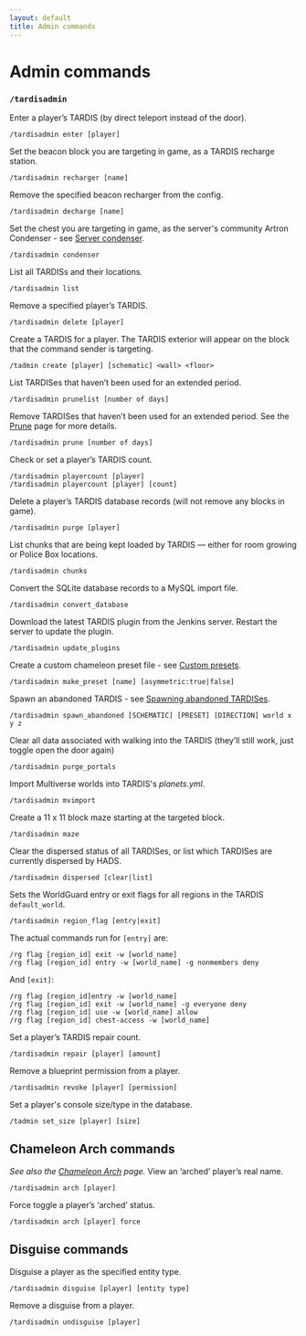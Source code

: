 ```yaml
---
layout: default
title: Admin commands
---
```


# Admin commands

### `/tardisadmin`

Enter a player’s TARDIS (by direct teleport instead of the door).

```
/tardisadmin enter [player]
```

<a id="recharger"></a> Set the beacon block you are targeting in game, as a TARDIS recharge station.

```
/tardisadmin recharger [name]
```

Remove the specified beacon recharger from the config.

```
/tardisadmin decharge [name]
```

Set the chest you are targeting in game, as the server's community Artron Condenser - see [Server condenser](condenser.html#server-condenser).

```
/tardisadmin condenser
```

List all TARDISs and their locations.

```
/tardisadmin list
```

Remove a specified player’s TARDIS.

```
/tardisadmin delete [player]
```

Create a TARDIS for a player. The TARDIS exterior will appear on the block that
the command sender is targeting.

```
/tadmin create [player] [schematic] <wall> <floor>
```

List TARDISes that haven’t been used for an extended period.

```
/tardisadmin prunelist [number of days]
```

Remove TARDISes that haven’t been used for an extended period. See the
[Prune](prune.html) page for more details.

```
/tardisadmin prune [number of days]
```

Check or set a player’s TARDIS count.

```
/tardisadmin playercount [player]
/tardisadmin playercount [player] [count]
```

Delete a player’s TARDIS database records (will not remove any blocks in game).

```
/tardisadmin purge [player]
```

List chunks that are being kept loaded by TARDIS &mdash; either for room growing
or Police Box locations.

```
/tardisadmin chunks
```

Convert the SQLite database records to a MySQL import file.

```
/tardisadmin convert_database
```

Download the latest TARDIS plugin from the Jenkins server. Restart the server to update the plugin.

```
/tardisadmin update_plugins
```

Create a custom chameleon preset file - see [Custom presets](custom-preset.html).

```
/tardisadmin make_preset [name] [asymmetric:true|false]
```

Spawn an abandoned TARDIS - see [Spawning abandoned TARDISes](abandon.html#spawning-abandoned-tardises).

```
/tardisadmin spawn_abandoned [SCHEMATIC] [PRESET] [DIRECTION] world x y z
```

Clear all data associated with walking into the TARDIS (they’ll still work, just toggle open the door again)

```
/tardisadmin purge_portals
```

Import Multiverse worlds into TARDIS's _planets.yml_.

```
/tardisadmin mvimport
```

Create a 11 x 11 block maze starting at the targeted block.

```
/tardisadmin maze
```

Clear the dispersed status of all TARDISes, or list which TARDISes are currently dispersed by HADS.

```
/tardisadmin dispersed [clear|list]
```

Sets the WorldGuard entry or exit flags for all regions in the TARDIS `default_world`. 

```
/tardisadmin region_flag [entry|exit]
```

The actual commands run for `[entry]` are:

```
/rg flag [region_id] exit -w [world_name]
/rg flag [region_id] entry -w [world_name] -g nonmembers deny
```

And `[exit]`:

```
/rg flag [region_id]entry -w [world_name]
/rg flag [region_id] exit -w [world_name] -g everyone deny
/rg flag [region_id] use -w [world_name] allow
/rg flag [region_id] chest-access -w [world_name]
```

Set a player’s TARDIS repair count.

```
/tardisadmin repair [player] [amount]
```

Remove a blueprint permission from a player.

```
/tardisadmin revoke [player] [permission]
```

Set a player's console size/type in the database.

```
/tadmin set_size [player] [size]
```

## Chameleon Arch commands

_See also the [Chameleon Arch](chameleon-arch.html) page._
View an ‘arched’ player’s real name.

```
/tardisadmin arch [player]
```

Force toggle a player’s ‘arched’ status.

```
/tardisadmin arch [player] force
```

## Disguise commands

Disguise a player as the specified entity type.

```
/tardisadmin disguise [player] [entity type]
```

Remove a disguise from a player.

```
/tardisadmin undisguise [player]
```
